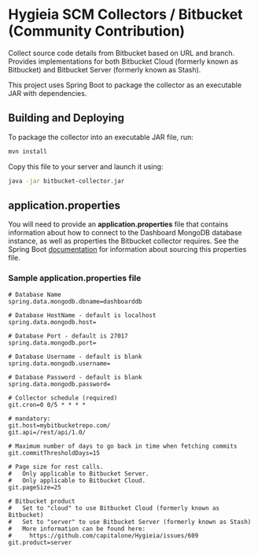 # Hygieia SCM Collectors / Bitbucket (Community Contribution)

Collect source code details from Bitbucket based on URL and branch. Provides implementations for both Bitbucket Cloud (formerly known as Bitbucket) and Bitbucket Server (formerly known as Stash).

This project uses Spring Boot to package the collector as an executable JAR with dependencies.

## Building and Deploying

To package the collector into an executable JAR file, run:
```bash
mvn install
```

Copy this file to your server and launch it using:
```bash
java -jar bitbucket-collector.jar
```

## application.properties

You will need to provide an **application.properties** file that contains information about how to connect to the Dashboard MongoDB database instance, as well as properties the Bitbucket collector requires. See the Spring Boot [documentation](http://docs.spring.io/spring-boot/docs/current-SNAPSHOT/reference/htmlsingle/#boot-features-external-config-application-property-files) for information about sourcing this properties file.

### Sample application.properties file

```properties
# Database Name
spring.data.mongodb.dbname=dashboarddb

# Database HostName - default is localhost
spring.data.mongodb.host=

# Database Port - default is 27017
spring.data.mongodb.port=

# Database Username - default is blank
spring.data.mongodb.username=

# Database Password - default is blank
spring.data.mongodb.password=

# Collector schedule (required)
git.cron=0 0/5 * * * *

# mandatory:
git.host=mybitbucketrepo.com/
git.api=/rest/api/1.0/

# Maximum number of days to go back in time when fetching commits
git.commitThresholdDays=15

# Page size for rest calls.
#   Only applicable to Bitbucket Server.
#   Only applicable to Bitbucket Cloud.
git.pageSize=25

# Bitbucket product
#   Set to "cloud" to use Bitbucket Cloud (formerly known as Bitbucket)
#   Set to "server" to use Bitbucket Server (formerly known as Stash)
#   More information can be found here:
#     https://github.com/capitalone/Hygieia/issues/609
git.product=server
```
